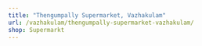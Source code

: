 ```yaml
---
title: "Thengumpally Supermarket, Vazhakulam"
url: /vazhakulam/thengumpally-supermarket-vazhakulam/
shop: Supermarkt
---
```


